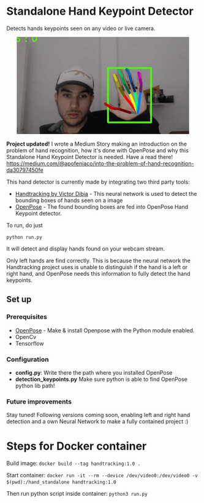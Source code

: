 # Standalone Hand Keypoint Detector

Detects hands keypoints seen on any video or live camera.

<p align="center">
    <img src="demo.gif", width="450">
</p>

**Project updated!** I wrote a Medium Story making an introduction on the problem of hand recognition, how it's done with OpenPose and why this Standalone Hand Keypoint Detector is needed. Have a read there! https://medium.com/@apofeniaco/into-the-problem-of-hand-recognition-da30797450fe

This hand detector is currently made by integrating two third party tools:
* [Handtracking by Victor Dibia](https://github.com/victordibia/handtracking) - This neural network is used to detect the bounding boxes of hands seen on a image
* [OpenPose](https://github.com/CMU-Perceptual-Computing-Lab/openpose) - The found bounding boxes are fed into OpenPose Hand Keypoint detector.

To run, do just

```
python run.py
```

It will detect and display hands found on your webcam stream.

Only left hands are find correctly. This is because the neural network the Handtracking project uses is unable to distinguish if the hand is a left or right hand, and OpenPose needs this information to fully detect the hand keypoints.



## Set up
### Prerequisites
* [OpenPose](https://github.com/CMU-Perceptual-Computing-Lab/openpose) - Make & install Openpose with the Python module enabled.
* OpenCv
* Tensorflow

### Configuration
- **config.py**: Write there the path where you installed OpenPose
- **detection_keypoints.py** Make sure python is able to find OpenPose python lib path!

### Future improvements
Stay tuned! Following versions coming soon, enabling left and right hand detection and a own Neural Network to make a fully contained project :)


# Steps for Docker container

Build image:
`docker build --tag handtracking:1.0 .`

Start container:
`docker run -it --rm --device /dev/video0:/dev/video0 -v $(pwd):/hand_standalone handtracking:1.0`

Then run python script inside container:
`python3 run.py`
